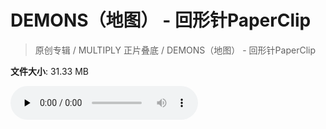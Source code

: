 # DEMONS（地图） - 回形针PaperClip

> 原创专辑 / MULTIPLY 正片叠底 / DEMONS（地图） - 回形针PaperClip

**文件大小**: 31.33 MB

<audio preload="none" controls><source src="https://file.hsyhx.top/video/原创专辑/MULTIPLY 正片叠底/DEMONS（地图） - 回形针PaperClip.flac" type="audio/mpeg">🤔 您的浏览器不支持此音频格式</audio>
